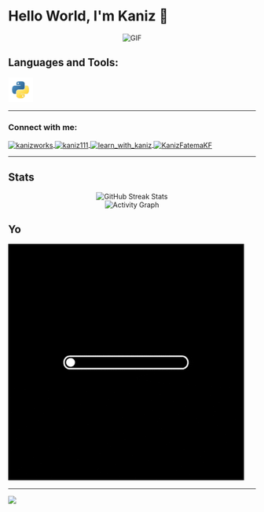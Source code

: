 # Hello World, I'm Kaniz 👋

<div align="center">
  <img alt="GIF" src="https://github.com/arsentieva/arsentieva/blob/main/code.gif?raw=true" width="400" height="300" />
</div>

## Languages and Tools:
[<img alt="python" width="50px" src="https://raw.githubusercontent.com/github/explore/80688e429a7d4ef2fca1e82350fe8e3517d3494d/topics/python/python.png" />](https://www.youtube.com/@KanizFatemaKF)

---

### Connect with me:

<p align="left">
  <a href="https://twitter.com/kanizworks" target="_blank">
    <img align="center" src="https://raw.githubusercontent.com/rahuldkjain/github-profile-readme-generator/master/src/images/icons/Social/twitter.svg" alt="kanizworks" height="30" width="40" />
  </a>
  <a href="https://linkedin.com/in/kaniz111" target="_blank">
    <img align="center" src="https://raw.githubusercontent.com/rahuldkjain/github-profile-readme-generator/master/src/images/icons/Social/linked-in-alt.svg" alt="kaniz111" height="30" width="40" />
  </a>
  <a href="https://instagram.com/learn_with_kaniz" target="_blank">
    <img align="center" src="https://raw.githubusercontent.com/rahuldkjain/github-profile-readme-generator/master/src/images/icons/Social/instagram.svg" alt="learn_with_kaniz" height="30" width="40" />
  </a>
  <a href="https://www.youtube.com/@KanizFatemaKF" target="_blank">
    <img align="center" src="https://raw.githubusercontent.com/rahuldkjain/github-profile-readme-generator/master/src/images/icons/Social/youtube.svg" alt="KanizFatemaKF" height="30" width="40" />
  </a>
</p>

---

## Stats

<div align="center">
  <img src="https://github-readme-streak-stats.herokuapp.com/?user=kaniz-codes&theme=tokyonight&hide_border=false" alt="GitHub Streak Stats"><br/>
  <img src="https://github-readme-activity-graph.vercel.app/graph?username=kaniz-codes&theme=tokyo-night" alt="Activity Graph">
</div>

## Yo
<img src="https://github.com/kaniz-codes/kaniz-codes/blob/main/looading.gif" />

---


[![](https://visitcount.itsvg.in/api?id=kaniz-codes&icon=5&color=1)](https://visitcount.itsvg.in)

<!-- Proudly created with GPRM ( https://gprm.itsvg.in ) -->
